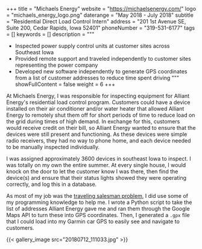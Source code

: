 +++
title = "Michaels Energy"
website = "https://michaelsenergy.com/"
logo = "michaels_energy_logo.png"
daterange = "May 2018 - July 2018"
subtitle = "Residential Direct Load Control Intern"
address = "201 1st Avenue SE, Suite 200, Cedar Rapids, Iowa 52401"
phoneNumber = "319-531-6177"
tags = []
keywords = []
description = """
- Inspected power supply control units at customer sites across Southeast Iowa
- Provided remote support and traveled independently to customer sites representing the power company
- Developed new software independently to generate GPS coordinates from a list of customer addresses to reduce time spent driving
"""
showFullContent = false
weight = 6
+++

At Michaels Energy, I was responsible for inspecting equipment for Alliant Energy's
residential load control program. Customers could have a device installed on their
air conditioner and/or water heater that allowed Alliant Energy to remotely shut
them off for short periods of time to reduce load on the grid during
times of high demand. In exchange for this, customers would receive credit on their
bill, so Alliant Energy wanted to ensure that the devices were still present
and functioning. As these devices were simple radio receivers, they had
no way to phone home, and each device needed to be manually inspected individually.

I was assigned approximately 3600 devices in southeast Iowa to inspect. I was totally
on my own the entire summer. At every single house, I would knock on the door to let
the customer know I was there, then find the device(s) and ensure that their status
lights showed they were operating correctly, and log this in a database.

As most of my job was the
[traveling salesman problem](https://en.wikipedia.org/wiki/Travelling_salesman_problem),
I did use some of my programming knowledge to help me. I wrote a Python script
to take the list of addresses Alliant Energy gave me and ran them through the Google
Maps API to turn these into GPS coordinates. Then, I generated a `.gpx` file
that I could load into my Garmin car GPS to easily see and navigate to customers.

{{< gallery_image src="20180712_111033.jpg" >}}
